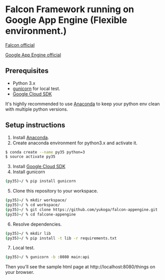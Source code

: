 # Falcon Framework running on Google App Engine (Flexible environment.)

[Falcon official](http://falconframework.org/)

[Google App Engine official](1https://cloud.google.com/appengine/docs/flexible/python/)


## Prerequisites
- Python 3.x
- [gunicorn](http://gunicorn.org/) for local test.
- [Google Cloud SDK](https://cloud.google.com/sdk/docs/)

It's highlly recommended to use [Anaconda](https://docs.continuum.io/anaconda/install) to keep your python env clean with multiple python versions.

## Setup instructions
1. Install [Anaconda](https://docs.continuum.io/anaconda/install).
2. Create anaconda environment for python3.x and activate it.
```bash
$ conda create --name py35 python=3
$ source activate py35
```
3. Install [Google Cloud SDK](https://cloud.google.com/sdk/docs/)
4. Install gunicorn
```bash
(py35)~/ % pip install gunicorn
```
5. Clone this repository to your workspace.
```bash
(py35)~/ % mkdir workspace/
(py35)~/ % cd workspace/
(py35)~/ % git clone https://github.com/yukoga/falcon-appengine.git
(py35)~/ % cd falcone-appengine
```
6. Resolve dependencies.
```bash
(py35)~/ % mkdir lib
(py35)~/ % pip install -t lib -r requirements.txt
```
7. Local test.
```bash
(py35)~/ % gunicorn -b :8080 main:api
```
Then you'll see the sample html page at http://localhost:8080/things on your browser.
